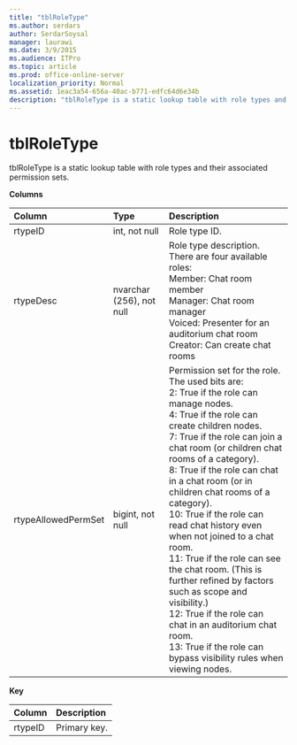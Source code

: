 ```yaml
---
title: "tblRoleType"
ms.author: serdars
author: SerdarSoysal
manager: laurawi
ms.date: 3/9/2015
ms.audience: ITPro
ms.topic: article
ms.prod: office-online-server
localization_priority: Normal
ms.assetid: 1eac3a54-656a-40ac-b771-edfc64d6e34b
description: "tblRoleType is a static lookup table with role types and their associated permission sets."
---
```


# tblRoleType
 
tblRoleType is a static lookup table with role types and their associated permission sets.
  
**Columns**

|**Column**|**Type**|**Description**|
|:-----|:-----|:-----|
|rtypeID  <br/> |int, not null  <br/> |Role type ID.  <br/> |
|rtypeDesc  <br/> |nvarchar (256), not null  <br/> | Role type description. There are four available roles: <br/>  Member: Chat room member <br/>  Manager: Chat room manager <br/>  Voiced: Presenter for an auditorium chat room <br/>  Creator: Can create chat rooms <br/> |
|rtypeAllowedPermSet  <br/> |bigint, not null  <br/> | Permission set for the role. The used bits are: <br/>  2: True if the role can manage nodes. <br/>  4: True if the role can create children nodes. <br/>  7: True if the role can join a chat room (or children chat rooms of a category). <br/>  8: True if the role can chat in a chat room (or in children chat rooms of a category). <br/>  10: True if the role can read chat history even when not joined to a chat room. <br/>  11: True if the role can see the chat room. (This is further refined by factors such as scope and visibility.) <br/>  12: True if the role can chat in an auditorium chat room. <br/>  13: True if the role can bypass visibility rules when viewing nodes. <br/> |
   
**Key**

|**Column**|**Description**|
|:-----|:-----|
|rtypeID  <br/> |Primary key.  <br/> |
   

